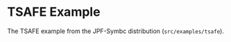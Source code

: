 TSAFE Example
=============
 
The TSAFE example from the JPF-Symbc distribution
(`src/examples/tsafe`).
